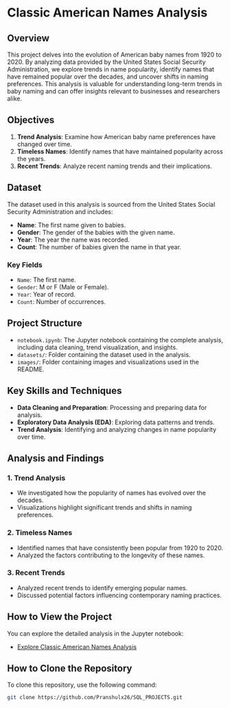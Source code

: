 # Classic American Names Analysis

## Overview

This project delves into the evolution of American baby names from 1920 to 2020. By analyzing data provided by the United States Social Security Administration, we explore trends in name popularity, identify names that have remained popular over the decades, and uncover shifts in naming preferences. This analysis is valuable for understanding long-term trends in baby naming and can offer insights relevant to businesses and researchers alike.

## Objectives

1. **Trend Analysis**: Examine how American baby name preferences have changed over time.
2. **Timeless Names**: Identify names that have maintained popularity across the years.
3. **Recent Trends**: Analyze recent naming trends and their implications.

## Dataset

The dataset used in this analysis is sourced from the United States Social Security Administration and includes:

- **Name**: The first name given to babies.
- **Gender**: The gender of the babies with the given name.
- **Year**: The year the name was recorded.
- **Count**: The number of babies given the name in that year.

### Key Fields

- `Name`: The first name.
- `Gender`: M or F (Male or Female).
- `Year`: Year of record.
- `Count`: Number of occurrences.

## Project Structure

- `notebook.ipynb`: The Jupyter notebook containing the complete analysis, including data cleaning, trend visualization, and insights.
- `datasets/`: Folder containing the dataset used in the analysis.
- `images/`: Folder containing images and visualizations used in the README.

## Key Skills and Techniques

- **Data Cleaning and Preparation**: Processing and preparing data for analysis.
- **Exploratory Data Analysis (EDA)**: Exploring data patterns and trends.
- **Trend Analysis**: Identifying and analyzing changes in name popularity over time.

## Analysis and Findings

### 1. Trend Analysis
- We investigated how the popularity of names has evolved over the decades.
- Visualizations highlight significant trends and shifts in naming preferences.

### 2. Timeless Names
- Identified names that have consistently been popular from 1920 to 2020.
- Analyzed the factors contributing to the longevity of these names.

### 3. Recent Trends
- Analyzed recent trends to identify emerging popular names.
- Discussed potential factors influencing contemporary naming practices.

## How to View the Project

You can explore the detailed analysis in the Jupyter notebook:

- [Explore Classic American Names Analysis](https://github.com/Pranshulx26/SQL_PROJECTS/blob/main/Analyzing%20American%20Baby%20Name%20Trends/notebook.ipynb)

## How to Clone the Repository

To clone this repository, use the following command:

```bash
git clone https://github.com/Pranshulx26/SQL_PROJECTS.git

